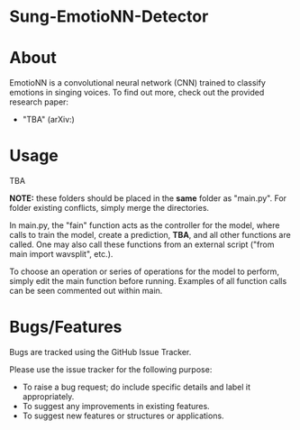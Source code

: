 # Sung-EmotioNN-Detector

# About
EmotioNN is a convolutional neural network (CNN) trained to classify emotions in singing voices.
To find out more, check out the provided research paper:
  * "TBA" (arXiv:)

# Usage
TBA

**NOTE:** these folders should be placed in the **same** folder as "main.py". For folder existing conflicts, simply merge the directories.

In main.py, the "fain" function acts as the controller for the model, where calls to train the model, create a prediction, **TBA**, and all other functions are called. One may also call these functions from an external script ("from main import wavsplit", etc.).

To choose an operation or series of operations for the model to perform, simply edit the main function before running. Examples of all function calls can be seen commented out within main.

# Bugs/Features
Bugs are tracked using the GitHub Issue Tracker.

Please use the issue tracker for the following purpose:
  * To raise a bug request; do include specific details and label it appropriately.
  * To suggest any improvements in existing features.
  * To suggest new features or structures or applications.
